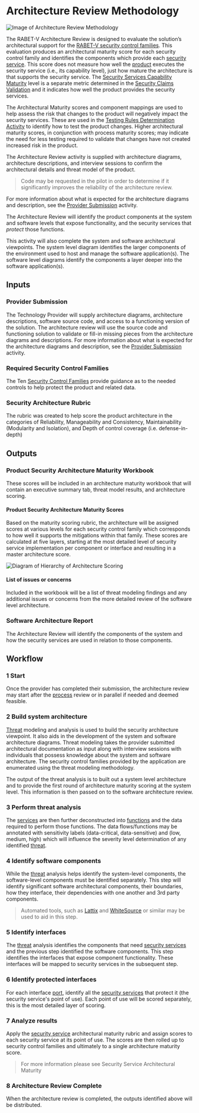 # Architecture Review Methodology

![Image of Architecture Review Methodology](Architecture_Review_Methodology_files/_19_0_3_43701b0_1585746146678_950815_14100.svg)

The RABET-V Architecture Review is designed to evaluate the solution’s architectural support for the [RABET-V security control families](/Overview/Security_Control_Family.md). This evaluation produces an architectural maturity score for each security control family and identifies the components which provide each [security service](/Appendices/RABET-V_Glossary.md#security-service). This score does not measure how well the [product](/Appendices/RABET-V_Glossary.md#product) executes the security service (i.e., its capability level), just how mature the architecture is that supports the security service. The [Security Services Capability Maturity](/Security_Services_Capability_Maturity_Index/README.md) level is a separate metric determined in the [Security Claims Validation](/Activities/Security_Claims_Validation.md) and it indicates how well the product provides the security services.

The Architectural Maturity scores and component mappings are used to help assess the risk that changes to the product will negatively impact the security services. These are used in the [Testing Rules Determination Activity](/Activities/Testing_Rules_Determination.md) to identify how to test the product changes. Higher architectural maturity scores, in conjunction with process maturity scores; may indicate the need for less testing required to validate that changes have not created increased risk in the product.

The Architecture Review activity is supplied with architecture diagrams, architecture descriptions, and interview sessions to confirm the architectural details and threat model of the product.

> Code may be requested in the pilot in order to determine if it significantly improves the reliability of the architecture review.

For more information about what is expected for the architecture diagrams and description, see the [Provider Submission](/Activities/Provider_Submission.md) activity.

The Architecture Review will identify the product components at the system and software levels that expose functionality, and the security services that *protect* those functions.

This activity will also complete the system and software architectural viewpoints. The system level diagram identifies the larger components of the environment used to host and manage the software application(s). The software level diagrams identify the components a layer deeper into the software application(s).

## Inputs

### Provider Submission

The Technology Provider will supply architecture diagrams, architecture descriptions, software source code, and access to a functioning version of the solution. The architecture review will use the source code and functioning solution to validate or fill-in missing pieces from the architecture diagrams and descriptions. For more information about what is expected for the architecture diagrams and description, see the [Provider Submission](/Activities/Provider_Submission.md) activity.

### Required Security Control Families

The Ten [Security Control Families](/Overview/Security_Control_Family.md) provide guidance as to the needed controls to help protect the product and related data.

### Security Architecture Rubric

The rubric was created to help score the product architecture in the categories of Reliability, Manageability and Consistency, Maintainability (Modularity and Isolation), and Depth of control coverage (i.e. defense-in-depth)

## Outputs

### Product Security Architecture Maturity Workbook

These scores will be included in an architecture maturity workbook that will contain an executive summary tab, threat model results, and architecture scoring.

#### Product Security Architecture Maturity Scores

Based on the maturity scoring rubric, the architecture will be assigned scores at various levels for each security control family which corresponds to how well it supports the mitigations within that family. These scores are calculated at five layers, starting at the most detailed level of security service implementation per component or interface and resulting in a master architecture score.

![Diagram of Hierarchy of Architecture Scoring](media/RABET-V_Architecture_Scoring.svg)

#### List of issues or concerns

Included in the workbook will be a list of threat modeling findings and any additional issues or concerns from the more detailed review of the software level architecture.

### Software Architecture Report

The Architecture Review will identify the components of the system and how the security services are used in relation to those components.

## Workflow

### 1 Start

Once the provider has completed their submission, the architecture review may start after the [process](/Appendices/RABET-V_Glossary.md#process) review or in parallel if needed and deemed feasible.

### 2 Build system architecture

[Threat](/Appendices/RABET-V_Glossary.md#threat) modeling and analysis is used to build the security architecture viewpoint. It also aids in the development of the system and software architecture diagrams. Threat modeling takes the provider submitted architectural documentation as input along with interview sessions with individuals that possess knowledge about the system and software architecture. The security control families provided by the application are enumerated using the threat modeling methodology.

The output of the threat analysis is to built out a system level architecture and to provide the first round of architecture maturity scoring at the system level. This information is then passed on to the software architecture review.

### 3 Perform threat analysis

The [services](/Appendices/RABET-V_Glossary.md#services) are then further deconstructed into [functions](/Appendices/RABET-V_Glossary.md#functions) and the data required to perform those functions. The data flows/functions may be annotated with sensitivity labels (data-critical, data-sensitive) and  (low, medium, high) which will influence the severity level determination of any identified [threat](/Appendices/RABET-V_Glossary.md#threat).

### 4 Identify software components

While the [threat](/Appendices/RABET-V_Glossary.md#threat) analysis helps identify the system-level components, the software-level components must be identified separately. This step will identify significant software architectural components, their boundaries, how they interface, their dependencies with one another and 3rd party components.

>Automated tools, such as [Lattix](https://www.lattix.com/) and [WhiteSource](https://whitesourcesoftware.com) or similar may be used to aid in this step.

### 5 Identify interfaces

The [threat](/Appendices/RABET-V_Glossary.md#threat) analysis identifies the components that need [security services](/Appendices/RABET-V_Glossary.md#security-service) and the previous step identified the software components. This step identifies the interfaces that expose component functionality. These interfaces will be mapped to security services in the subsequent step.

### 6 Identify protected interfaces

For each interface [port](/Appendices/RABET-V_Glossary.md#port), identify all the [security services](/Appendices/RABET-V_Glossary.md#security-service) that protect it (the security service's point of use). Each point of use will be scored separately, this is the most detailed layer of scoring.

### 7 Analyze results

Apply the [security service](/Appendices/RABET-V_Glossary.md#security-service) architectural maturity rubric and assign scores to each security service at its point of use.  The scores are then rolled up to security control families and ultimately to a single architecture maturity score.

> For more information please see Security Service Architectural Maturity

### 8 Architecture Review Complete

When the architecture review is completed, the outputs identified above will be distributed.
